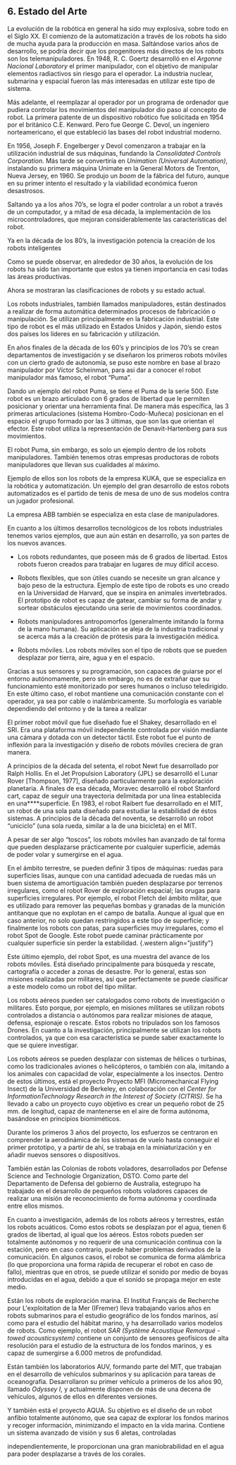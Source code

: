 ## 6.  Estado del Arte

La evolución de la robótica en general ha sido muy explosiva, sobre todo
en el Siglo XX. El comienzo de la automatización a través de los robots
ha sido de mucha ayuda para la producción en masa. Saltándose varios
años de desarrollo, se podría decir que los progenitores más directos de
los robots son los telemanipuladores. En 1948, R. C. Goertz desarrolló
en el *Argonne Nacional Laboratory* el primer manipulador, con el
objetivo de manipular elementos radiactivos sin riesgo para el operador.
La industria nuclear, submarina y espacial fueron las más interesadas en
utilizar este tipo de sistema.


Más adelante, el reemplazar al operador por un programa de ordenador que
pudiera controlar los movimientos del manipulador dio paso al concepto
de robot. La primera patente de un dispositivo robótico fue solicitada
en 1954 por el británico C.E. Kenward. Pero fue George C. Devol, un
ingeniero norteamericano, el que estableció las bases del robot
industrial moderno.


En 1956, Joseph F. Engelberger y Devol comenzaron a trabajar en la
utilización industrial de sus máquinas, fundando la *Consolidated
Controls Corporation*. Más tarde se convertiría en *Unimation (Universal
Automation)*, instalando su primera máquina Unimate en la General Motors
de Trenton, Nueva Jersey, en 1960. Se produjo un *boom* de la fábrica del
futuro, aunque en su primer intento el resultado y la viabilidad
económica fueron desastrosos.


Saltando ya a los años 70’s, se logra el poder controlar a un robot a
través de un computador, y a mitad de esa década, la implementación de
los microcontroladores, que mejoran considerablemente las
características del robot.


Ya en la década de los 80’s, la investigación potencia la creación de
los robots inteligentes

Como se puede observar, en alrededor de 30 años, la evolución de los
robots ha sido tan importante que estos ya tienen importancia en casi
todas las áreas productivas.


Ahora se mostraran las clasificaciones de robots y su estado actual.


Los robots industriales, también llamados manipuladores, están
destinados a realizar de forma automática determinados procesos de
fabricación o manipulación. Se utilizan principalmente en la fabricación
industrial. Este tipo de robot es el más utilizado en Estados Unidos y
Japón, siendo estos dos países los líderes en su fabricación y
utilización.

En años finales de la década de los 60’s y principios de los 70’s se
crean departamentos de investigación y se diseñaron los primeros robots
móviles con un cierto grado de autonomía, se puso este nombre en base al
brazo manipulador por Víctor Scheinman, para así dar a conocer el robot
manipulador más famoso, el robot “Puma”.

Dando un ejemplo del robot Puma, se tiene el Puma de la serie 500. Este
robot es un brazo articulado con 6 grados de libertad que le permiten
posicionar y orientar una herramienta final. De manera más específica,
las 3 primeras articulaciones (sistema Hombro-Codo-Muñeca) posicionan en
el espacio el grupo formado por las 3 últimas, que son las que orientan
el efector. 
Este robot utiliza la representación de Denavit-Hartenberg para sus
movimientos.

El robot Puma, sin embargo, es solo un ejemplo dentro de los robots
manipuladores. También tenemos otras empresas productoras de robots
manipuladores que llevan sus cualidades al máximo.

Ejemplo de ellos son los robots de la empresa KUKA, que se especializa
en la robótica y automatización. Un ejemplo del gran desarrollo de estos
robots automatizados es el partido de tenis de mesa de uno de sus
modelos contra un jugador profesional.

La empresa ABB también se especializa en esta clase de manipuladores.

En cuanto a los últimos desarrollos tecnológicos de los robots
industriales tenemos varios ejemplos, que aun aún están en desarrollo,
ya son partes de los nuevos avances.

-   Los robots redundantes, que poseen más de 6 grados de libertad.
    Estos robots fueron creados para trabajar en lugares de muy difícil
    acceso.

-   Robots flexibles, que son útiles cuando se necesite un gran alcance
    y bajo peso de la estructura. Ejemplo de este tipo de robots es uno
    creado en la Universidad de Harvard, que se inspira en animales
    invertebrados. El prototipo de robot es capaz de gatear, cambiar
    su forma de andar y sortear obstáculos ejecutando una serie de
    movimientos coordinados.

-   Robots manipuladores antropomorfos (generalmente imitando la forma
    de la mano humana). Su aplicación se aleja de la industria
    tradicional y se acerca más a la creación de prótesis para la
    investigación médica.



-   Robots móviles. Los robots móviles son el tipo de robots que se pueden
    desplazar por tierra, aire, agua y en el espacio.

Gracias a sus sensores y su programación, son capaces de guiarse por el
entorno autónomamente, pero sin embargo, no es de extrañar que su
funcionamiento esté monitorizado por seres humanos o incluso
teledirigido. En este último caso, el robot mantiene una comunicación
constante con el operador, ya sea por cable o inalámbricamente. Su
morfología es variable dependiendo del entorno y de la tarea a realizar

El primer robot móvil que fue diseñado fue el Shakey, desarrollado en el
SRI. Era una plataforma móvil independiente controlada por visión
mediante una cámara y dotada con un detector táctil. Este robot fue el
punto de inflexión para la investigación y diseño de robots móviles
creciera de gran manera.

A principios de la década del setenta, el robot Newt fue desarrollado
por Ralph Hollis. En el Jet Propulsion Laboratory (JPL) se desarrolló el
Lunar Rover [Thompson, 1977], diseñado particularmente para la
exploración planetaria. A finales de esa década, Moravec desarrolló el
robot Stanford cart, capaz de seguir una trayectoria delimitada por una
línea establecida en una****superficie. En 1983, el robot Raibert fue
desarrollado en el MIT, un robot de una sola pata diseñado para estudiar
la estabilidad de éstos sistemas. A principios de la década del noventa,
se desarrolló un robot “uniciclo” (una sola rueda, similar a la de una
bicicleta) en el MIT.

A pesar de ser algo “toscos”, los robots móviles han avanzado de tal
forma que pueden desplazarse prácticamente por cualquier superficie,
además de poder volar y sumergirse en el agua.

En el ámbito terrestre, se pueden definir 3 tipos de máquinas: ruedas para 
superficies lisas, aunque con una cantidad adecuada de ruedas más un buen sistema 
de amortiguación también pueden desplazarse por terrenos irregulares, como el robot 
Rover de exploración espacial; las orugas para superficies irregulares. Por 
ejemplo, el robot Fletch del ámbito militar, que es utilizado para remover las 
pequeñas bombas y granadas de la munición antitanque que no explotan en el campo de 
batalla. Aunque al igual que en caso anterior, no solo quedan restringidos a este 
tipo de superficie; y finalmente los robots con patas, para superficies muy 
irregulares, como el robot Spot de Google. Este robot puede caminar prácticamente 
por cualquier superficie sin perder la estabilidad. {.western align="justify"}


Este último ejemplo, del robot Spot, es una muestra del avance de los robots 
móviles. Está diseñado principalmente para búsqueda y rescate, cartografía o 
acceder a zonas de desastre. Por lo general, estas son misiones realizadas por 
militares, así que perfectamente se puede clasificar a este modelo como un robot 
del tipo militar.


Los robots aéreos pueden ser catalogados como robots de investigación o militares. 
Esto porque, por ejemplo, en misiones militares se utilizan robots controlados a 
distancia o autónomos para realizar misiones de ataque, defensa, espionaje o 
rescate. Estos robots no tripulados son los famosos Drones. En cuanto a la 
investigación, principalmente se utilizan los robots controlados, ya que con esa 
característica se puede saber exactamente lo que se quiere investigar.



Los robots aéreos se pueden desplazar con sistemas de hélices o
turbinas, como los tradicionales aviones o helicópteros, o también con
ala, imitando a los animales con capacidad de volar, especialmente a los
insectos. Dentro de estos últimos, está el proyecto Proyecto MFI
(Micromechanical Flying Insect) de la Universidad de Berkeley, en
colaboración con el *Center for InformationTechnology Research in the
Interest of Society (CITRIS)*. Se ha llevado a cabo un proyecto cuyo
objetivo es crear un pequeño robot de 25 mm. de longitud, capaz de
mantenerse en el aire de forma autónoma, basándose en principios
biomiméticos.

Durante los primeros 3 años del proyecto, los esfuerzos se centraron en
comprender la aerodinámica de los sistemas de vuelo hasta conseguir el
primer prototipo, y a partir de ahí, se trabaja en la miniaturización y
en añadir nuevos sensores o dispositivos.

También están las Colonias de robots voladores, desarrollados por
Defense Science and Technologie Organization, DSTO. Como parte del
Departamento de Defensa del gobierno de Australia, estegrupo ha
trabajado en el desarrollo de pequeños robots voladores capaces de
realizar una misión de reconocimiento de forma autónoma y coordinada
entre ellos mismos.


En cuanto a investigación, además de los robots aéreos y terrestres,
están los robots acuáticos. Como estos robots se desplazan por el agua,
tienen 6 grados de libertad, al igual que los aéreos. Estos robots
pueden ser totalmente autónomos y no requerir de una comunicación
continua con la estación, pero en caso contrario, puede haber problemas
derivados de la comunicación. En algunos casos, el robot se comunica de
forma alámbrica (lo que proporciona una forma rápida de recuperar el
robot en caso de fallo), mientras que en otros, se puede utilizar el
sonido por medio de boyas introducidas en el agua, debido a que el
sonido se propaga mejor en este medio.

Están los robots de exploración marina. El Institut Français de
Recherche pour L'exploitation de la Mer (IFremer) lleva trabajando
varios años en robots submarinos para el estudio geográfico de los
fondos marinos, así como para el estudio del hábitat marino, y ha
desarrollado varios modelos de robots. Como ejemplo, el robot *SAR
(Système Acoustique Remorqué - towed acousticsystem) c*ontiene un
conjunto de sensores geofísicos de alta resolución para el estudio de la
estructura de los fondos marinos, y es capaz de sumergirse a 6.000
metros de profundidad.

Están también los laboratorios AUV, formando parte del MIT, que trabajan
en el desarrollo de vehículos submarinos y su aplicación para tareas de
oceanografía. Desarrollaron su primer vehículo a primeros de los años
90, llamado *Odyssey I*, y actualmente disponen de más de una decena de
vehículos, algunos de ellos en diferentes versiones.

Y también está el proyecto AQUA. Su objetivo es el diseño de un robot
anfibio totalmente autónomo, que sea capaz de explorar los fondos
marinos y recoger información, minimizando el impacto en la vida marina.
Contiene un sistema avanzado de visión y sus 6 aletas, controladas

independientemente, le proporcionan una gran maniobrabilidad en el agua
para poder desplazarse a través de los corales.
